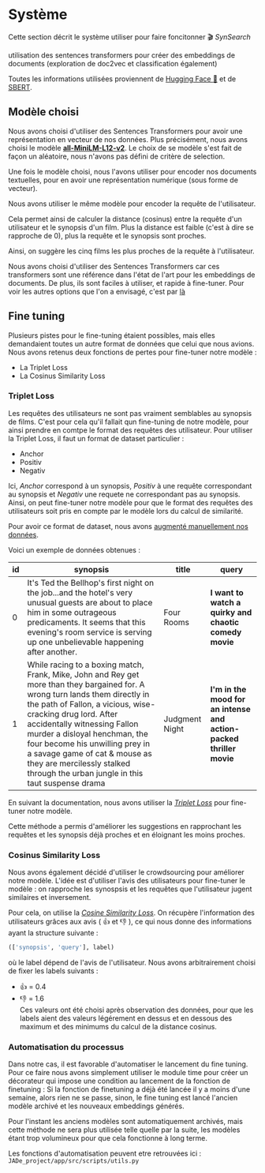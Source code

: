 # Système 

Cette section décrit le système utiliser pour faire foncitonner :clapper: *SynSearch*

utilisation des sentences transformers pour créer des embeddings de documents (exploration de doc2vec et classification également)

Toutes les informations utilisées proviennent de [Hugging Face :hugs:](https://huggingface.co/) et de [SBERT](https://www.sbert.net/index.html).

## Modèle choisi 

Nous avons choisi d'utiliser des Sentences Transformers pour avoir une représentation en vecteur de nos données. Plus précisément, nous avons choisi le modèle **[all-MiniLM-L12-v2](https://huggingface.co/sentence-transformers/all-MiniLM-L12-v2)**. Le choix de se modèle s'est fait de façon un aléatoire, nous n'avons pas défini de critère de selection. 

Une fois le modèle choisi, nous l'avons utiliser pour encoder nos documents textuelles, pour en avoir une représentation numérique (sous forme de vecteur). 

Nous avons utiliser le même modèle pour encoder la requête de l'utilisateur.

Cela permet ainsi de calculer la distance (cosinus) entre la requête d'un utilisateur et le synopsis d'un film. Plus la distance est faible (c'est à dire se rapproche de 0), plus la requête et le synopsis sont proches. 

Ainsi, on suggère les cinq films les plus proches de la requête à l'utilisateur. 

Nous avons choisi d'utiliser des Sentences Transformers car ces transformers sont une référence dans l'état de l'art pour les embeddings de documents. De plus, ils sont faciles à utiliser, et rapide à fine-tuner. Pour voir les autres options que l'on a envisagé, c'est par [là](methodologie.md#pour-le-système)

## Fine tuning 
 
Plusieurs pistes pour le fine-tuning étaient possibles, mais elles demandaient toutes un autre format de données que celui que nous avions. Nous avons retenus deux fonctions de pertes pour fine-tuner notre modèle :
- La Triplet Loss
- La Cosinus Similarity Loss

### Triplet Loss


Les requêtes des utilisateurs ne sont pas vraiment semblables au synopsis de films. C'est pour cela qu'il fallait qun fine-tuning de notre modèle, pour ainsi prendre en comtpe le format des requêtes des utilisateur. Pour utiliser la Triplet Loss, il faut un format de dataset particulier : 
- Anchor
- Positiv
- Negativ <br>

Ici, *Anchor* correspond à un synopsis, *Positiv* à une requête correspondant au synopsis et *Negativ* une requete ne correspondant pas au synopsis. 
Ainsi, on peut fine-tuner notre modèle pour que le format des requêtes des utilisateurs soit pris en compte par le modèle lors du calcul de similarité. 

Pour avoir ce format de dataset, nous avons [augmenté manuellement nos données](01_data.md#augmentation-manuelle). 

Voici un exemple de données obtenues :

| id | synopsis | title          | **query**                                                          |
|----|------------------------------------------------------------------------------------------------------------------------------------------------------------------------------------------------------------------------------------------------------------------------------------------------------------------------------------------------------------------------------------------------------------------|----------------|-----------------------------------------------------------------|
| 0  | It's Ted the Bellhop's first night on the job...and the hotel's very unusual guests are about to place him in some outrageous predicaments. It seems that this evening's room service is serving up one unbelievable happening after another.                                                                                                                                                                    | Four Rooms     | **I want to watch a quirky and chaotic comedy movie**              |
| 1  | While racing to a boxing match, Frank, Mike, John and Rey get more than they bargained for. A wrong turn lands them directly in the path of Fallon, a vicious, wise-cracking drug lord. After accidentally witnessing Fallon murder a disloyal henchman, the four become his unwilling prey in a savage game of cat & mouse as they are mercilessly stalked through the urban jungle in this taut suspense drama | Judgment Night | **I'm in the mood for an intense and action-packed thriller movie** |


En suivant la documentation, nous avons utiliser la [*Triplet Loss*](https://www.sbert.net/docs/package_reference/losses.html#tripletloss) pour fine-tuner notre modèle. 

Cette méthode a permis d'améliorer les suggestions en rapprochant les requêtes et les synopsis déjà proches et en éloignant les moins proches. 


### Cosinus Similarity Loss

Nous avons également décidé d'utiliser le crowdsourcing pour améliorer notre modèle. L'idée est d'utiliser l'avis des utilisateurs pour fine-tuner le modèle : on rapproche les synospsis et les requêtes que l'utilisateur jugent similaires et inversement. 

Pour cela, on utilise la [*Cosine Similarity Loss*](https://www.sbert.net/docs/package_reference/losses.html#cosinesimilarityloss). 
On récupère l'information des utilisateurs grâces aux avis ( :+1: et :-1: ), ce qui nous donne des informations ayant la structure suivante : 

```python
(['synopsis', 'query'], label)
```

où le label dépend de l'avis de l'utilisateur. Nous avons arbitrairement choisi de fixer les labels suivants : 
- :+1: = 0.4
- :-1: = 1.6 <br>
Ces valeurs ont été choisi après observation des données, pour que les labels aient des valeurs légérement en dessus et en dessous des maximum et des minimums du calcul de la distance cosinus.

### Automatisation du processus

Dans notre cas, il est favorable d'automatiser le lancement du fine tuning.
Pour ce faire nous avons simplement utiliser le module time pour créer un décorateur qui impose une condition au lancement de la fonction de finetuning :
Si la fonction de finetuning a déjà été lancée il y a moins d'une semaine, alors rien ne se passe, sinon, le fine tuning est lancé l'ancien modèle archivé et les nouveaux embeddings générés.

Pour l'instant les anciens modèles sont automatiquement archivés, mais cette méthode ne sera plus utilisée telle quelle par la suite, les modèles étant trop volumineux pour que cela fonctionne à long terme.

Les fonctions d'automatisation peuvent etre retrouvées ici : `JADe_project/app/src/scripts/utils.py`
